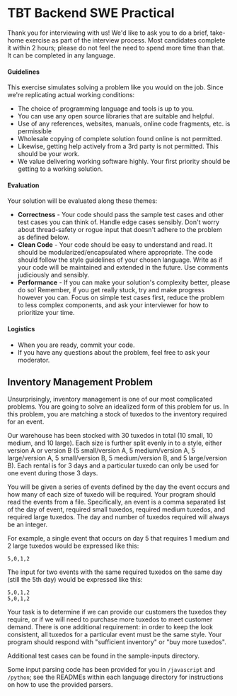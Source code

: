 # TBT Backend SWE Practical

Thank you for interviewing with us! We'd like to ask you to do a brief, take-home exercise as part of the interview process. Most candidates complete it within 2 hours; please do not feel the need to spend more time than that. It can be completed in any language.

#### Guidelines

This exercise simulates solving a problem like you would on the job. Since we're replicating actual working conditions:

* The choice of programming language and tools is up to you.
* You can use any open source libraries that are suitable and helpful.
* Use of any references, websites, manuals, online code fragments, etc. is permissible
* Wholesale copying of complete solution found online is not permitted.
* Likewise, getting help actively from a 3rd party is not permitted. This should be your work.
* We value delivering working software highly. Your first priority should be getting to a working solution.

#### Evaluation

Your solution will be evaluated along these themes:

* **Correctness** - Your code should pass the sample test cases and other test cases you can think of. Handle edge cases sensibly. Don't worry about thread-safety or rogue input that doesn't adhere to the problem as defined below.
* **Clean Code** - Your code should be easy to understand and read. It should be modularized/encapsulated where appropriate. The code should follow the style guidelines of your chosen language. Write as if your code will be maintained and extended in the future. Use comments judiciously and sensibly.
* **Performance** - If you can make your solution's complexity better, please do so!
Remember, if you get really stuck, try and make progress however you can. Focus on simple test cases first, reduce the problem to less complex components, and ask your interviewer for how to prioritize your time.

#### Logistics

* When you are ready, commit your code.
* If you have any questions about the problem, feel free to ask your moderator.

## Inventory Management Problem

Unsurprisingly, inventory management is one of our most complicated problems. You are going to solve an idealized form of this problem for us. In this problem, you are matching a stock of tuxedos to the inventory required for an event.

Our warehouse has been stocked with 30 tuxedos in total (10 small, 10 medium, and 10 large). Each size is further split evenly in to a style, either version A or version B (5 small/version A, 5 medium/version A, 5 large/version A, 5 small/version B, 5 medium/version B, and 5 large/version B). Each rental is for 3 days and a particular tuxedo can only be used for one event during those 3 days.

You will be given a series of events defined by the day the event occurs and how many of each size of tuxedo will be required. Your program should read the events from a file. Specifically, an event is a comma separated list of the day of event, required small tuxedos, required medium tuxedos, and required large tuxedos. The day and number of tuxedos required will always be an integer.

For example, a single event that occurs on day 5 that requires 1 medium and 2 large tuxedos would be expressed like this:

    5,0,1,2

The input for two events with the same required tuxedos on the same day (still the 5th day) would be expressed like this:

    5,0,1,2
    5,0,1,2

Your task is to determine if we can provide our customers the tuxedos they require, or if we will need to purchase more tuxedos to meet customer demand. There is one additional requirement: in order to keep the look consistent, all tuxedos for a particular event must be the same style. Your program should respond with "sufficient inventory" or "buy more tuxedos".

Additional test cases can be found in the sample-inputs directory.

Some input parsing code has been provided for you in `/javascript` and `/python`; see the READMEs within each language directory for instructions on how to use the provided parsers.